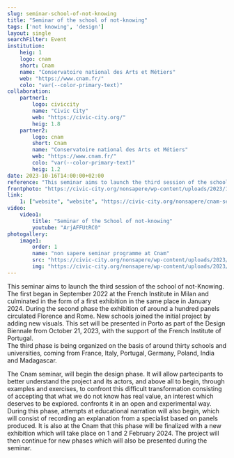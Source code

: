 ```yaml
---
slug: seminar-school-of-not-knowing
title: "Seminar of the school of not-knowing"
tags: ['not knowing', 'design']
layout: single
searchFilter: Event
institution:
    heig: 1
    logo: cnam
    short: Cnam
    name: "Conservatoire national des Arts et Métiers"
    web: "https://www.cnam.fr/"
    colo: "var(--color-primary-text)"
collaboration:
    partner1:
        logo: civiccity
        name: "Civic City"
        web: "https://civic-city.org/"
        heig: 1.8
    partner2:
        logo: cnam
        short: Cnam
        name: "Conservatoire national des Arts et Métiers"
        web: "https://www.cnam.fr/"
        colo: "var(--color-primary-text)"
        heig: 1.2
date: 2023-10-16T14:00:00+02:00
reference: "This seminar aims to launch the third session of the school of not-Knowing. The first began in September 2022 at the French Institute in Milan and culminated in the form of a first exhibition in the same place in January 2024."
frontphoto: "https://civic-city.org/nonsapere/wp-content/uploads/2023/10/CNAM-question-mark-1.jpg"
link:
    1: ["website", "website", "https://civic-city.org/nonsapere/cnam-seminary/"]
video:
    video1:
        title: "Seminar of the School of not-knowing"
        youtube: "ArjAFFUtRC0"
photogallery:
    image1:
        order: 1
        name: "non sapere seminar programme at Cnam"
        src: "https://civic-city.org/nonsapere/wp-content/uploads/2023/10/SOCIAL-SCHOOLS.jpg"
        img: "https://civic-city.org/nonsapere/wp-content/uploads/2023/10/SOCIAL-SCHOOLS.jpg"
---
```

This seminar aims to launch the third session of the school of not-Knowing. The first began in September 2022 at the French Institute in Milan and culminated in the form of a first exhibition in the same place in January 2024. During the second phase the exhibition of around a hundred panels circulated Florence and Rome. New schools joined the initial project by adding new visuals. This set will be presented in Porto as part of the Design Biennale from October 21, 2023, with the support of the French Institute of Portugal.  
The third phase is being organized on the basis of around thirty schools and universities, coming from France, Italy, Portugal, Germany, Poland, India and Madagascar. 

The Cnam seminar, will begin the design phase. It will allow partecipants to better understand the project and its actors, and above all to begin, through examples and exercises, to confront this difficult transformation consisting of accepting that what we do not know has real value, an interest which deserves to be explored. confronts it in an open and experimental way. During this phase, attempts at educational narration will also begin, which will consist of recording an explanation from a specialist based on panels produced. It is also at the Cnam that this phase will be finalized with a new exhibition which will take place on 1 and 2 February 2024. The project will then continue for new phases which will also be presented during the seminar.